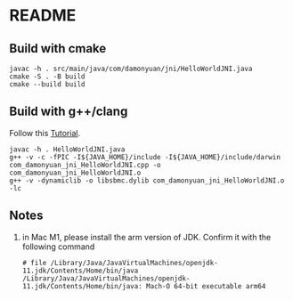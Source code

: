 README 
====

## Build with cmake

```
javac -h . src/main/java/com/damonyuan/jni/HelloWorldJNI.java
cmake -S . -B build
cmake --build build
```

## Build with g++/clang

Follow this [Tutorial](https://www.baeldung.com/jni).

```
javac -h . HelloWorldJNI.java
g++ -v -c -fPIC -I${JAVA_HOME}/include -I${JAVA_HOME}/include/darwin com_damonyuan_jni_HelloWorldJNI.cpp -o com_damonyuan_jni_HelloWorldJNI.o
g++ -v -dynamiclib -o libsbmc.dylib com_damonyuan_jni_HelloWorldJNI.o  -lc
```

## Notes

1. in Mac M1, please install the arm version of JDK. Confirm it with the following command
   ```
   # file /Library/Java/JavaVirtualMachines/openjdk-11.jdk/Contents/Home/bin/java
   /Library/Java/JavaVirtualMachines/openjdk-11.jdk/Contents/Home/bin/java: Mach-O 64-bit executable arm64
   ```